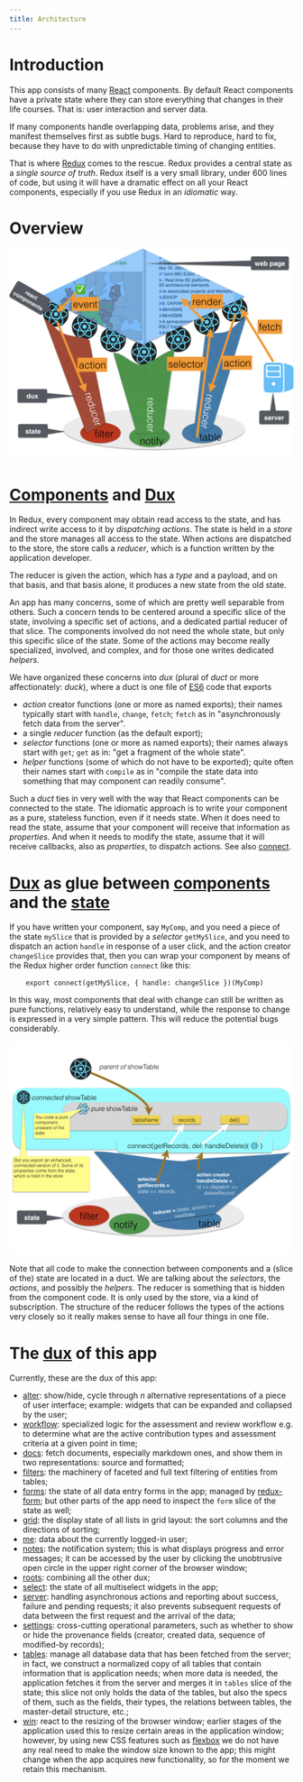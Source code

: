 ```yaml
---
title: Architecture
---
```


# Introduction
This app consists of many [React](React) components.
By default React components have a private state where they can store everything that changes
in their life courses. That is: user interaction and server data.

If many components handle overlapping data, problems arise, and they manifest themselves first as subtle bugs.
Hard to reproduce, hard to fix, because they have to do with unpredictable timing of changing entities.

That is where [Redux](React#redux) comes to the rescue.
Redux provides a central state as a *single source of truth*.
Redux itself is a very small library, under 600 lines of code, but using it will have a dramatic effect on
all your React components, especially if you use Redux in an *idiomatic* way.

# Overview
![diag](design/design.007.jpeg)

# [Components](Components) and [Dux](Dux)
In Redux, every component may obtain read access to the state,
and has indirect write access to it by *dispatching* *actions*.
The state is held in a *store* and the store manages all access to the state.
When actions are dispatched to the store, the store calls a *reducer*,
which is a function written by the application developer.

The reducer is given the action, which has a *type* and a payload, and on that basis, and that basis alone,
it produces a new state from the old state.

An app has many concerns, some of which are pretty well separable from others.
Such a concern tends to be centered around a specific slice of the state,
involving a specific set of actions, and a dedicated partial reducer of that slice.
The components involved do not need the whole state, but only this specific slice of the state.
Some of the actions may become really specialized, involved, and complex, and for those
one writes dedicated *helpers*.

We have organized these concerns into *dux* (plural of *duct* or
more affectionately: *duck*), where a duct is one file of [ES6](ES6) code that
exports

* *action* creator functions (one or more as named exports); their names typically start with `handle`, `change`, `fetch`;
  `fetch` as in "asynchronously fetch data from the server".
* a single *reducer* function (as the default export);
* *selector* functions (one or more as named exports); their names always start with `get`;
  `get` as in: "get a fragment of the whole state".
* *helper* functions (some of which do not have to be exported);
  quite often their names start with `compile` as in "compile the state data into something
  that may component can readily consume".

Such a *duct* ties in very well with the way that React components can be connected to the state.
The idiomatic approach is to write your component as a pure, stateless function, even if it needs state.
When it does need to read the state, assume that your component will receive that information as *properties*.
And when it needs to modify the state, assume that it will receive callbacks, also as *properties*, to dispatch actions.
See also [connect](React#connect).

# [Dux](Dux) as glue between [components](Components) and the [state](React#redux)
If you have written your component, say `MyComp`, and you need a piece of the state `mySlice` that is provided by a *selector*
`getMySlice`, and you need to dispatch an action `handle` in response of a user click, and the action creator
`changeSlice` provides that, then you can wrap your component by means of the Redux higher order function `connect` like this:

```es6
    export connect(getMySlice, { handle: changeSlice })(MyComp)
```

In this way, most components that deal with change can still be written as pure functions, relatively easy to understand,
while the response to change is expressed in a very simple pattern.
This will reduce the potential bugs considerably.

![diag](design/design.008.jpeg)

Note that all code to make the connection between components and a (slice of the) state are located in a duct.
We are talking about the *selectors*, the *actions*, and possibly the *helpers*.
The reducer is something that is hidden from the component code.
It is only used by the store, via a kind of subscription.
The structure of the reducer follows the types of the actions very closely
so it really makes sense to have all four things in one file.

# The [dux](Dux) of this app
Currently, these are the dux of this app:

* [alter](Dux#alter): show/hide, cycle through *n* alternative representations of a piece of user interface;
  example: widgets that can be expanded and collapsed by the user;
* [workflow](Dux#workflow): specialized logic for the assessment and review workflow
  e.g. to determine what are the active contribution types and assessment criteria at a given point in time;
* [docs](Dux#docs): fetch documents, especially markdown ones, and show them in two representations: source and formatted;
* [filters](Dux#filters): the machinery of faceted and full text filtering of entities from tables;
* [forms](Dux#forms): the state of all data entry forms in the app;
  managed by [redux-form](http://redux-form.com); but other parts of the app need to inspect the `form` slice of the state as well;
* [grid](Dux#grid): the display state of all lists in grid layout: the sort columns and the directions
  of sorting;
* [me](Dux#me): data about the currently logged-in user;
* [notes](Dux#notes): the notification system; this is what displays progress and error messages; it can be accessed by the user
  by clicking the unobtrusive open circle in the upper right corner of the browser window;
* [roots](Dux#roots): combining all the other dux;
* [select](Dux#select): the state of all multiselect widgets in the app;
* [server](Dux#server): handling asynchronous actions and reporting about success, failure
  and pending requests; it also prevents subsequent requests of data between the first request and the arrival of the data;
* [settings](Dux#settings): cross-cutting operational parameters, such as whether to show or hide
  the provenance fields (creator, created data, sequence of modified-by records);
* [tables](Dux#tables): manage all database data that has been fetched from the server; in fact, we construct a normalized copy
  of all tables that contain information that is application needs; when more data is needed, the application fetches it from the
  server and merges it in `tables` slice of the state; this slice not only holds the data of the tables, but also the specs of them,
  such as the fields, their types, the relations between tables, the master-detail structure, etc.;
* [win](Dux#win): react to the resizing of the browser window; earlier stages of the application used this to resize certain areas in the
  application window; however, by using new CSS features such as [flexbox](https://css-tricks.com/snippets/css/a-guide-to-flexbox/)
  we do not have any real need to make the window size known to the app; this might change when the app acquires new functionality,
  so for the moment we retain this mechanism.

